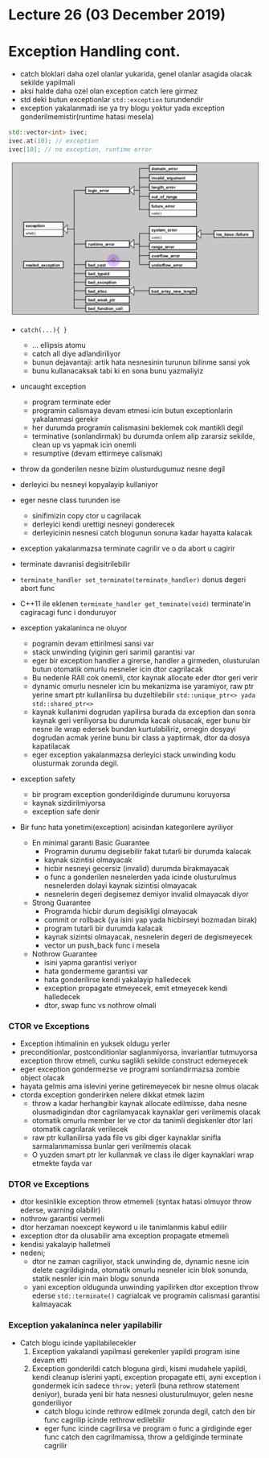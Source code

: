 # Lecture 26 (03 December 2019)

# Exception Handling cont.

- catch bloklari daha ozel olanlar yukarida, genel olanlar asagida olacak sekilde yapilmali
- aksi halde daha ozel olan exception catch lere girmez
- std deki butun exceptionlar `std::exception` turundendir
- exception yakalanmadi ise ya try blogu yoktur yada exception gonderilmemistir(runtime hatasi mesela)
```cpp
std::vector<int> ivec; 
ivec.at(10); // exception
ivec[10]; // no exception, runtime error
```
![exceptionsBeforeCPP17.png](exceptionsBeforeCPP17.png)

- `catch(...){ }` 
    - ... ellipsis atomu
    - catch all diye adlandiriliyor
    - bunun dejavantaji: artik hata nesnesinin turunun bilinme sansi yok
    - bunu kullanacaksak tabi ki en sona bunu yazmaliyiz

- uncaught exception
    - program terminate eder
    - programin calismaya devam etmesi icin butun exceptionlarin yakalanmasi gerekir
    - her durumda programin calismasini beklemek cok mantikli degil
    - terminative (sonlandirmak) bu durumda onlem alip zararsiz sekilde, clean up vs yapmak icin onemli
    - resumptive (devam ettirmeye calismak)

- throw da gonderilen nesne bizim olusturdugumuz nesne degil
- derleyici bu nesneyi kopyalayip kullaniyor
- eger nesne class turunden ise
    - sinifimizin copy ctor u cagrilacak
    - derleyici kendi urettigi nesneyi gonderecek
    - derleyicinin nesnesi catch blogunun sonuna kadar hayatta kalacak

- exception yakalanmazsa terminate cagrilir ve o da abort u cagirir
- terminate davranisi degisitrilebilir
- `terminate_handler set_terminate(terminate_handler)` donus degeri abort func
- C++11 ile eklenen `terminate_handler get_teminate(void)` terminate'in cagiracagi func i donduruyor

- exception yakalaninca ne oluyor
    - pogramin devam ettirilmesi sansi var
    - stack unwinding (yiginin geri sarimi) garantisi var
    - eger bir exception handler a girerse, handler a girmeden, olusturulan butun otomatik omurlu nesneler icin dtor cagrilacak
    - Bu nedenle RAII cok onemli, ctor kaynak allocate eder dtor geri verir
    - dynamic omurlu nesneler icin bu mekanizma ise yaramiyor, raw ptr yerine smart ptr kullanilirsa bu duzeltilebilir `std::unique_ptr<> yada std::shared_ptr<>`
    - kaynak kullanimi dogrudan yapilirsa burada da exception dan sonra kaynak geri veriliyorsa bu durumda kacak olusacak, eger bunu bir nesne ile wrap edersek bundan kurtulabiliriz, ornegin dosyayi dogrudan acmak yerine bunu bir class a yaptirmak, dtor da dosya kapatilacak
    - eger exception yakalanmazsa derleyici stack unwinding kodu olusturmak zorunda degil.

- exception safety
    - bir program exception gonderildiginde durumunu koruyorsa
    - kaynak sizdirilmiyorsa
    - exception safe denir
  
- Bir func hata yonetimi(exception) acisindan kategorilere ayriliyor
    - En minimal garanti Basic Guarantee
        - Programin durumu degisebilir fakat tutarli bir durumda kalacak
        - kaynak sizintisi olmayacak
        - hicbir nesneyi gecersiz (invalid) durumda birakmayacak
        - o func a gonderilen nesnelerden yada icinde olusturulmus nesnelerden dolayi kaynak sizintisi olmayacak
        - nesnelerin degeri degisemez demiyor invalid olmayacak diyor
    - Strong Guarantee
        - Programda hicbir durum degisikligi olmayacak
        - commit or rollback (ya isini yap yada hicbirseyi bozmadan birak)
        - program tutarli bir durumda kalacak
        - kaynak sizintsi olmayacak, nesnelerin degeri de degismeyecek
        - vector un push_back func i mesela
    - Nothrow Guarantee
        - isini yapma garantisi veriyor
        - hata gondermeme garantisi var
        - hata gonderilirse kendi yakalayip halledecek
        - exception propagate etmeyecek, emit etmeyecek kendi halledecek
        - dtor, swap func vs nothrow olmali

### CTOR ve Exceptions
- Exception ihtimalinin en yuksek oldugu yerler
- preconditionlar, postconditionlar saglanmiyorsa, invariantlar tutmuyorsa exception throw etmeli, cunku saglikli sekilde construct edemeyecek
- eger exception gondermezse ve programi sonlandirmazsa zombie object olacak
- hayata gelmis ama islevini yerine getiremeyecek bir nesne olmus olacak
- ctorda exception gonderirken nelere dikkat etmek lazim
    - throw a kadar herhangibir kaynak allocate edilmisse, daha nesne olusmadigindan dtor cagrilamyacak kaynaklar geri verilmemis olacak
    - otomatik omurlu member ler ve ctor da tanimli degiskenler dtor lari otomatik cagrilarak verilecek
    - raw ptr kullanilirsa yada file vs gibi diger kaynaklar sinifla sarmalanmamissa bunlar geri verilmemis olacak
    - O yuzden smart ptr ler kullanmak ve class ile diger kaynaklari wrap etmekte fayda var

### DTOR ve Exceptions
- dtor kesinlikle exception throw etmemeli (syntax hatasi olmuyor throw ederse, warning olabilir)
- nothrow garantisi vermeli
- dtor herzaman noexcept keyword u ile tanimlanmis kabul edilir
- exception dtor da olusabilir ama exception propagate etmemeli
- kendisi yakalayip halletmeli
- nedeni;
    - dtor ne zaman cagriliyor, stack unwinding de, dynamic nesne icin delete cagrildiginda, otomatik omurlu nesneler icin blok sonunda, statik nesnler icin main blogu sonunda
    - yani exception oldugunda unwinding yapilirken dtor exception throw ederse `std::terminate()` cagrialcak ve programin calismasi garantisi kalmayacak

### Exception yakalaninca neler yapilabilir
- Catch blogu icinde yapilabilecekler
    1. Exception yakalandi yapilmasi gerekenler yapildi program isine devam etti
    2. Exception gonderildi catch bloguna girdi, kismi mudahele yapildi, kendi cleanup islerini yapti, exception propagate etti, ayni exception i gondermek icin sadece `throw;` yeterli (buna rethrow statement deniyor), burada yeni bir hata nesnesi olusturulmuyor, gelen nesne gonderiliyor
        - catch blogu icinde rethrow edilmek zorunda degil, catch den bir func cagrilip icinde rethrow edilebilir
        - eger func icinde cagrilirsa ve program o func a girdiginde eger func catch den cagrilmamissa, throw a geldiginde terminate cagrilir
    